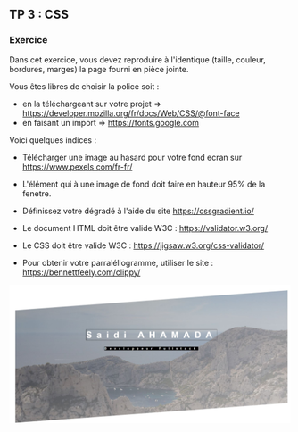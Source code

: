 ## TP 3 : CSS
### Exercice 
Dans cet exercice, vous devez reproduire à l'identique (taille, couleur, bordures, marges) la page fourni en pièce jointe. 

Vous êtes libres de choisir la police soit : 
 * en la téléchargeant sur votre projet => https://developer.mozilla.org/fr/docs/Web/CSS/@font-face
 * en faisant un import => https://fonts.google.com
 
Voici quelques indices : 
- Télécharger une image au hasard pour votre fond ecran sur https://www.pexels.com/fr-fr/
- L'élément qui à une image de fond doit faire en hauteur 95% de la fenetre. 
- Définissez votre dégradé à l'aide du site https://cssgradient.io/

- Le document HTML doit être valide W3C : https://validator.w3.org/
- Le CSS doit être valide W3C : https://jigsaw.w3.org/css-validator/
- Pour obtenir votre parraléllogramme, utiliser le site : https://bennettfeely.com/clippy/

![Example](images/demo.jpg)
